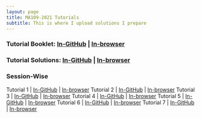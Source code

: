 ```yaml
---
layout: page
title: MA109-2021 Tutorials
subtitle: This is where I upload solutions I prepare
---
```


### Tutorial Booklet: [In-GitHub](https://github.com/sarthakmittal92/sarthakmittal92.github.io/blob/main/tuts/MA109-2021/ma109-2021-booklet.pdf) | [In-browser](/ma109-2021-booklet.pdf)
### Tutorial Solutions: [In-GitHub](https://github.com/sarthakmittal92/sarthakmittal92.github.io/blob/main/tuts/MA109-2021/ma109-2021-solutions.pdf) | [In-browser](/ma109-2021-solutions.pdf)

### Session-Wise

Tutorial 1 | [In-GitHub](https://github.com/sarthakmittal92/sarthakmittal92.github.io/blob/main/tuts/MA109-2021/ma109-2021-tut1.pdf) | [In-browser](/ma109-2021-tut1.pdf)
Tutorial 2 | [In-GitHub](https://github.com/sarthakmittal92/sarthakmittal92.github.io/blob/main/tuts/MA109-2021/ma109-2021-tut2.pdf) | [In-browser](/ma109-2021-tut2.pdf)
Tutorial 3 | [In-GitHub](https://github.com/sarthakmittal92/sarthakmittal92.github.io/blob/main/tuts/MA109-2021/ma109-2021-tut3.pdf) | [In-browser](/ma109-2021-tut3.pdf)
Tutorial 4 | [In-GitHub](https://github.com/sarthakmittal92/sarthakmittal92.github.io/blob/main/tuts/MA109-2021/ma109-2021-tut4.pdf) | [In-browser](/ma109-2021-tut4.pdf)
Tutorial 5 | [In-GitHub](https://github.com/sarthakmittal92/sarthakmittal92.github.io/blob/main/tuts/MA109-2021/ma109-2021-tut5.pdf) | [In-browser](/ma109-2021-tut5.pdf)
Tutorial 6 | [In-GitHub](https://github.com/sarthakmittal92/sarthakmittal92.github.io/blob/main/tuts/MA109-2021/ma109-2021-tut6.pdf) | [In-browser](/ma109-2021-tut6.pdf)
Tutorial 7 | [In-GitHub](https://github.com/sarthakmittal92/sarthakmittal92.github.io/blob/main/tuts/MA109-2021/ma109-2021-tut7.pdf) | [In-browser](/ma109-2021-tut7.pdf)